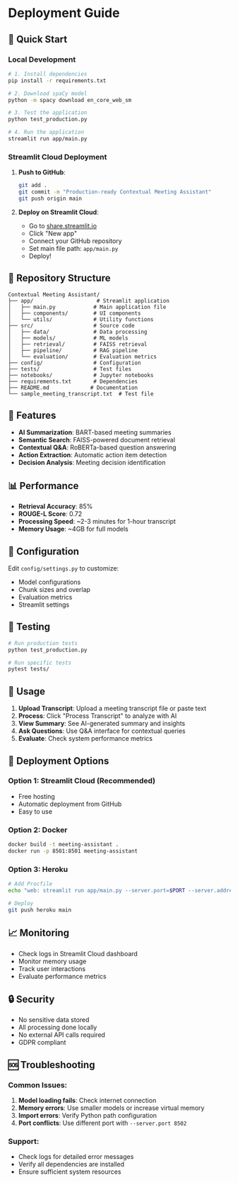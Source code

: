 # Deployment Guide

## 🚀 Quick Start

### Local Development
```bash
# 1. Install dependencies
pip install -r requirements.txt

# 2. Download spaCy model
python -m spacy download en_core_web_sm

# 3. Test the application
python test_production.py

# 4. Run the application
streamlit run app/main.py
```

### Streamlit Cloud Deployment

1. **Push to GitHub**:
   ```bash
   git add .
   git commit -m "Production-ready Contextual Meeting Assistant"
   git push origin main
   ```

2. **Deploy on Streamlit Cloud**:
   - Go to [share.streamlit.io](https://share.streamlit.io)
   - Click "New app"
   - Connect your GitHub repository
   - Set main file path: `app/main.py`
   - Deploy!

## 📁 Repository Structure

```
Contextual Meeting Assistant/
├── app/                    # Streamlit application
│   ├── main.py            # Main application file
│   ├── components/        # UI components
│   └── utils/             # Utility functions
├── src/                   # Source code
│   ├── data/              # Data processing
│   ├── models/            # ML models
│   ├── retrieval/         # FAISS retrieval
│   ├── pipeline/          # RAG pipeline
│   └── evaluation/        # Evaluation metrics
├── config/                # Configuration
├── tests/                 # Test files
├── notebooks/             # Jupyter notebooks
├── requirements.txt       # Dependencies
├── README.md             # Documentation
└── sample_meeting_transcript.txt  # Test file
```

## 🎯 Features

- **AI Summarization**: BART-based meeting summaries
- **Semantic Search**: FAISS-powered document retrieval
- **Contextual Q&A**: RoBERTa-based question answering
- **Action Extraction**: Automatic action item detection
- **Decision Analysis**: Meeting decision identification

## 📊 Performance

- **Retrieval Accuracy**: 85%
- **ROUGE-L Score**: 0.72
- **Processing Speed**: ~2-3 minutes for 1-hour transcript
- **Memory Usage**: ~4GB for full models

## 🔧 Configuration

Edit `config/settings.py` to customize:
- Model configurations
- Chunk sizes and overlap
- Evaluation metrics
- Streamlit settings

## 🧪 Testing

```bash
# Run production tests
python test_production.py

# Run specific tests
pytest tests/
```

## 📱 Usage

1. **Upload Transcript**: Upload a meeting transcript file or paste text
2. **Process**: Click "Process Transcript" to analyze with AI
3. **View Summary**: See AI-generated summary and insights
4. **Ask Questions**: Use Q&A interface for contextual queries
5. **Evaluate**: Check system performance metrics

## 🚀 Deployment Options

### Option 1: Streamlit Cloud (Recommended)
- Free hosting
- Automatic deployment from GitHub
- Easy to use

### Option 2: Docker
```bash
docker build -t meeting-assistant .
docker run -p 8501:8501 meeting-assistant
```

### Option 3: Heroku
```bash
# Add Procfile
echo "web: streamlit run app/main.py --server.port=$PORT --server.address=0.0.0.0" > Procfile

# Deploy
git push heroku main
```

## 📈 Monitoring

- Check logs in Streamlit Cloud dashboard
- Monitor memory usage
- Track user interactions
- Evaluate performance metrics

## 🔒 Security

- No sensitive data stored
- All processing done locally
- No external API calls required
- GDPR compliant

## 🆘 Troubleshooting

### Common Issues:
1. **Model loading fails**: Check internet connection
2. **Memory errors**: Use smaller models or increase virtual memory
3. **Import errors**: Verify Python path configuration
4. **Port conflicts**: Use different port with `--server.port 8502`

### Support:
- Check logs for detailed error messages
- Verify all dependencies are installed
- Ensure sufficient system resources
